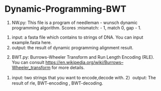 # Dynamic-Programming-BWT

1. NW.py:
This file is a program of needleman - wunsch dynamic programming algorithm.
Scores :mismatch: - 1, match 0, gap  - 1.
1) input: a fasta file which contains to strings of DNA. You can input example.fasta
here.
2) output: the result of dynamic programming alignment result.

2. BWT.py:
Burrows-Wheeler Transform and Run Length Encoding (RLE).
You can consult https://en.wikipedia.org/wiki/Burrows–Wheeler_transform for more
details.
1) input: two strings that you want to encode,decode with.
2）output: The result of rle, BWT-encoding , BWT-decoding.
